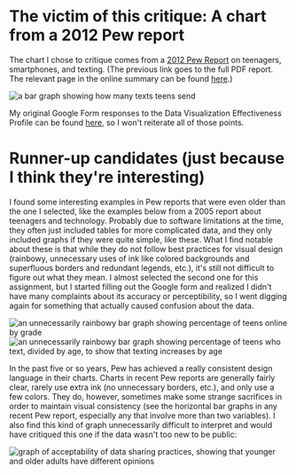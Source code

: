 # The victim of this critique: A chart from a 2012 Pew report

The chart I chose to critique comes from a [2012 Pew Report](https://www.pewinternet.org/wp-content/uploads/sites/9/media/Files/Reports/2012/PIP_Teens_Smartphones_and_Texting.pdf) on teenagers, smartphones, and texting. (The previous link goes to the full PDF report. The relevant page in the online summary can be found [here](https://www.pewresearch.org/internet/2012/03/19/what-teens-do-with-their-phones/).)

![a bar graph showing how many texts teens send](https://www.pewresearch.org/internet/wp-content/uploads/sites/9/media/8A567D97A4004E7383FBB1481A872677.jpg)

My original Google Form responses to the Data Visualization Effectiveness Profile can be found [here](/googleForm.pdf), so I won't reiterate all of those points.

# Runner-up candidates (just because I think they're interesting)

I found some interesting examples in Pew reports that were even older than the one I selected, like the examples below from a 2005 report about teenagers and technology. Probably due to software limitations at the time, they often just included tables for more complicated data, and they only included graphs if they were quite simple, like these. What I find notable about these is that while they do not follow best practices for visual design (rainbowy, unnecessary uses of ink like colored backgrounds and superfluous borders and redundant legends, etc.), it's still not difficult to figure out what they mean. I almost selected the second one for this assignment, but I started filling out the Google form and realized I didn't have many complaints about its accuracy or perceptibility, so I went digging again for something that actually caused confusion about the data.

![an unnecessarily rainbowy bar graph showing percentage of teens online by grade](https://www.pewresearch.org/internet/wp-content/uploads/sites/9/media/A18130F4A4FC4240A0DEA78355D85CEB.jpg)
![an unnecessarily rainbowy bar graph showing percentage of teens who text, divided by age, to show that texting increases by age](https://www.pewresearch.org/internet/wp-content/uploads/sites/9/media/87A0E80B8B244D20959D4B8C966CDE8B.jpg)

In the past five or so years, Pew has achieved a really consistent design language in their charts. Charts in recent Pew reports are generally fairly clear, rarely use extra ink (no unnecessary borders, etc.), and only use a few colors. They do, however, sometimes make some strange sacrifices in order to maintain visual consistency (see the horizontal bar graphs in any recent Pew report, especially any that involve more than two variables). I also find this kind of graph unnecessarily difficult to interpret and would have critiqued this one if the data wasn't too new to be public:

![graph of acceptability of data sharing practices, showing that younger and older adults have different opinions](https://www.pewresearch.org/internet/wp-content/uploads/sites/9/2019/11/PI_2019.11.14_privacy_3-04.png?resize=640,513)


